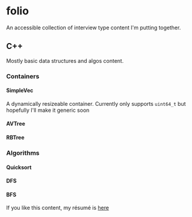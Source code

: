 # folio
An accessible collection of interview type content I'm putting together.

## C++
Mostly basic data structures and algos content. 

### Containers
#### SimpleVec
A dynamically resizeable container. Currently only supports `uint64_t` but hopefully I'll make it generic soon 
#### AVTree
#### RBTree

### Algorithms
#### Quicksort
#### DFS 
#### BFS

If you like this content, my résumé is [here](https://derekrodriguez.dev/resume.pdf)

